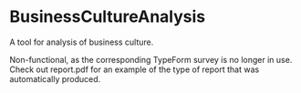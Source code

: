 # BusinessCultureAnalysis
A tool for analysis of business culture.

Non-functional, as the corresponding TypeForm survey is no longer in use.
Check out report.pdf for an example of the type of report that was automatically produced. 
